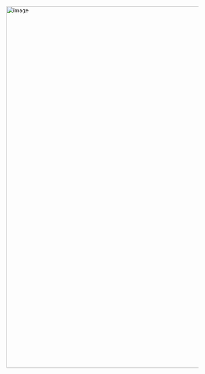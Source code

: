 <img width="950" alt="image" src="https://github.com/tathagat2000/Service-Worker/assets/44511377/193900e1-975d-4eb5-bcd3-de43b2bcb525">
